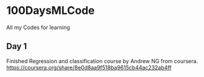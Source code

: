 # 100DaysMLCode

All my Codes for learning 

## Day 1

Finished Regression and classification course by Andrew NG from coursera.
https://coursera.org/share/8e0d8aa9f518ba9615cb44ac232ab4ff



